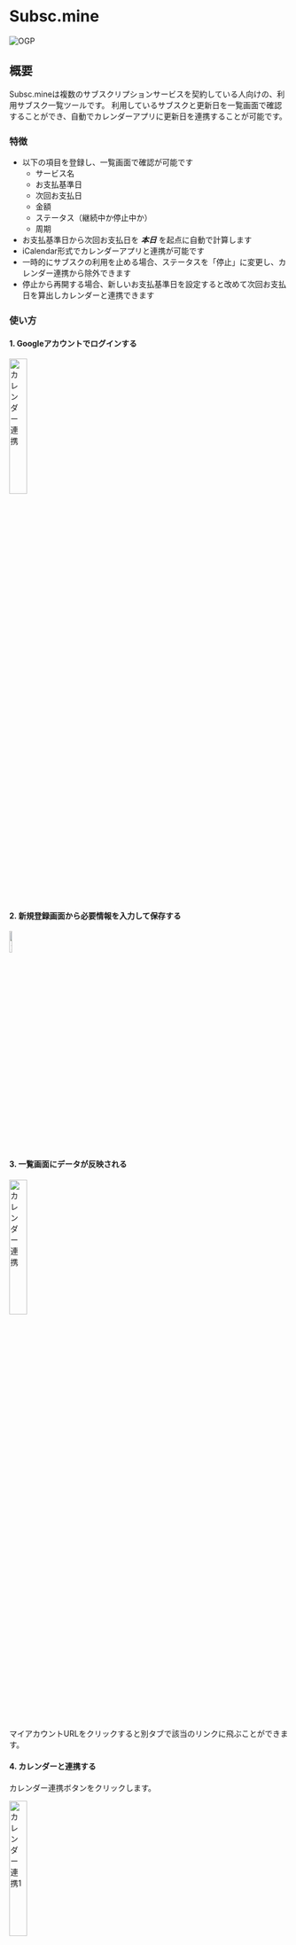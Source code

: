 # Subsc.mine
![OGP](https://user-images.githubusercontent.com/76797372/235334976-87bd86ed-06d3-49ed-b884-1bc82244a7e6.png)
## 概要
Subsc.mineは複数のサブスクリプションサービスを契約している人向けの、利用サブスク一覧ツールです。
利用しているサブスクと更新日を一覧画面で確認することができ、自動でカレンダーアプリに更新日を連携することが可能です。
### 特徴
- 以下の項目を登録し、一覧画面で確認が可能です
  - サービス名
  - お支払基準日
  - 次回お支払日
  - 金額
  - ステータス（継続中か停止中か）
  - 周期
- お支払基準日から次回お支払日を ***本日*** を起点に自動で計算します
- iCalendar形式でカレンダーアプリと連携が可能です
- 一時的にサブスクの利用を止める場合、ステータスを「停止」に変更し、カレンダー連携から除外できます
- 停止から再開する場合、新しいお支払基準日を設定すると改めて次回お支払日を算出しカレンダーと連携できます

### 使い方
#### 1. Googleアカウントでログインする

<img width="25%" alt="カレンダー連携" src="https://user-images.githubusercontent.com/76797372/235335062-1e6cb8e0-e0d7-4a5b-8e5e-5dae2c01b7bf.png">


#### 2. 新規登録画面から必要情報を入力して保存する

<img width="10%" alt="カレンダー連携" src="https://user-images.githubusercontent.com/76797372/235335041-ba438ae0-7283-47d1-9356-f03aef2c5ef4.png">

#### 3. 一覧画面にデータが反映される

<img width="25%" alt="カレンダー連携" src="https://user-images.githubusercontent.com/76797372/235335069-b3539449-f91d-4879-848a-9f2dce4a4609.png">

マイアカウントURLをクリックすると別タブで該当のリンクに飛ぶことができます。

#### 4. カレンダーと連携する
カレンダー連携ボタンをクリックします。

<img width="25%" alt="カレンダー連携1" src="https://user-images.githubusercontent.com/76797372/235335339-690745e2-1b04-4fe9-9434-e07b088eb756.png">

連携の説明が表示されるため、「カレンダーと連携する」をクリックします。

<img width="25%" alt="カレンダー連携2" src="https://user-images.githubusercontent.com/76797372/235335109-6e1b349e-d354-47ba-9f94-f47a179b3670.png">

連携用のURLが発行されるため「照会」をクリックします。

<img width="25%" alt="カレンダー連携" src="https://user-images.githubusercontent.com/76797372/235335193-dbca4bdb-a528-4523-9072-4ccfe615619c.png">

連携用の名前や更新間隔を設定して保存します。

<img width="25%" alt="カレンダー連携" src="https://user-images.githubusercontent.com/76797372/235335216-4955992d-3992-48e6-b4c5-fd53bad2a269.png">

Googleカレンダーと連携する場合は連携用のURLをコピーして、「他のカレンダー > + マーク > URLで追加」から連携が可能です。
※Googleカレンダーとの連携はPCからのみ操作ができます。
<img width="25%" alt="カレンダー連携5" src="https://user-images.githubusercontent.com/76797372/235335030-7eb9b69d-7284-43e3-ac9b-aa83da8e5ebc.png">


このカレンダー連携操作は一度URLをカレンダーと連携するのみで、それ以降は新規データの登録をSubsc.mine上で行っていただくと自動で次回お支払日が連携されます。

### 技術スタック
- Ruby 3.1.0
- Ruby on Rails 7.0.4
- Hotwire

### インストール

```
$ bundle install
$ foreman start -f Procfile.dev
```

#### 環境変数

| 環境変数名 | 説明 |
|---|---|
| GOOGLE_ID | GoogleクライアントID |
| GOOGLE_SECRET | Googleクライアント シークレット |

#### テスト

```
$ bundle exec rspec
```

#### lint

```
$ bundle exec rubocop
$ bundle exec slim-lint app/views -c .slim-lint.yml
$ yarn fix
```

